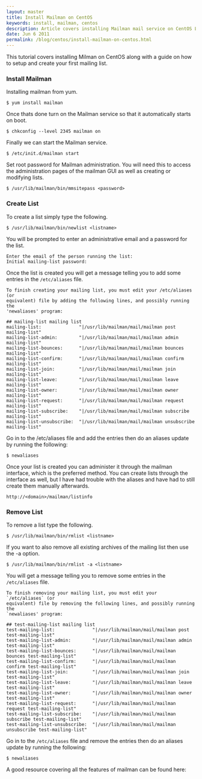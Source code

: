 ```yaml
---
layout: master
title: Install Mailman on CentOS
keywords: install, mailman, centos
description: Article covers installing Mailman mail service on CentOS Linux.
date: Jun 6 2011
permalink: /blog/centos/install-mailman-on-centos.html
---
```


This tutorial covers installing Milman on CentOS along with a guide on how to setup and create your first mailing list.

### Install Mailman

Installing mailman from yum.

~~~
$ yum install mailman
~~~

Once thats done turn on the Mailman service so that it automatically starts on boot.

~~~
$ chkconfig --level 2345 mailman on
~~~

Finally we can start the Mailman service.

~~~
$ /etc/init.d/mailman start
~~~

Set root password for Mailman administration.  You will need this to access the administration pages of the mailman GUI as well as creating or modifying lists.

~~~
$ /usr/lib/mailman/bin/mmsitepass <password>
~~~

### Create List

To create a list simply type the following.

~~~
$ /usr/lib/mailman/bin/newlist <listname>
~~~

You will be prompted to enter an administrative email and a password for the list.

~~~
Enter the email of the person running the list:
Initial mailing-list password:
~~~

Once the list is created you will get a message telling you to add some entries in the `/etc/aliases` file.

~~~
To finish creating your mailing list, you must edit your /etc/aliases (or
equivalent) file by adding the following lines, and possibly running the
'newaliases' program:

## mailing-list mailing list
mailing-list:              "|/usr/lib/mailman/mail/mailman post mailing-list"
mailing-list-admin:        "|/usr/lib/mailman/mail/mailman admin mailing-list"
mailing-list-bounces:      "|/usr/lib/mailman/mail/mailman bounces mailing-list"
mailing-list-confirm:      "|/usr/lib/mailman/mail/mailman confirm mailing-list"
mailing-list-join:         "|/usr/lib/mailman/mail/mailman join mailing-list"
mailing-list-leave:        "|/usr/lib/mailman/mail/mailman leave mailing-list"
mailing-list-owner:        "|/usr/lib/mailman/mail/mailman owner mailing-list"
mailing-list-request:      "|/usr/lib/mailman/mail/mailman request mailing-list"
mailing-list-subscribe:    "|/usr/lib/mailman/mail/mailman subscribe mailing-list"
mailing-list-unsubscribe:  "|/usr/lib/mailman/mail/mailman unsubscribe mailing-list"
~~~

Go in to the /etc/aliases file and add the entries then do an aliases update by running the following:

~~~
$ newaliases
~~~

Once your list is created you can administer it through the mailman interface, which is the preferred method.  You can create lists through the interface as well, but I have had trouble with the aliases and have had to still create them manually afterwards.

~~~
http://<domain>/mailman/listinfo
~~~

### Remove List

To remove a list type the following.

~~~
$ /usr/lib/mailman/bin/rmlist <listname>
~~~

If you want to also remove all existing archives of the mailing list then use the -a option.

~~~
$ /usr/lib/mailman/bin/rmlist -a <listname>
~~~

You will get a message telling you to remove some entries in the `/etc/aliases` file.

~~~
To finish removing your mailing list, you must edit your `/etc/aliases` (or
equivalent) file by removing the following lines, and possibly running the
`newaliases' program:

## test-mailing-list mailing list
test-mailing-list:              "|/usr/lib/mailman/mail/mailman post test-mailing-list"
test-mailing-list-admin:        "|/usr/lib/mailman/mail/mailman admin test-mailing-list"
test-mailing-list-bounces:      "|/usr/lib/mailman/mail/mailman bounces test-mailing-list"
test-mailing-list-confirm:      "|/usr/lib/mailman/mail/mailman confirm test-mailing-list"
test-mailing-list-join:         "|/usr/lib/mailman/mail/mailman join test-mailing-list"
test-mailing-list-leave:        "|/usr/lib/mailman/mail/mailman leave test-mailing-list"
test-mailing-list-owner:        "|/usr/lib/mailman/mail/mailman owner test-mailing-list"
test-mailing-list-request:      "|/usr/lib/mailman/mail/mailman request test-mailing-list"
test-mailing-list-subscribe:    "|/usr/lib/mailman/mail/mailman subscribe test-mailing-list"
test-mailing-list-unsubscribe:  "|/usr/lib/mailman/mail/mailman unsubscribe test-mailing-list"
~~~

Go in to the `/etc/aliases` file and remove the entries then do an aliases update by running the following:

~~~
$ newaliases	
~~~

A good resource covering all the features of mailman can be found here: